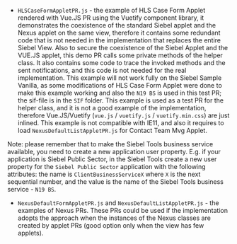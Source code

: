   * `HLSCaseFormAppletPR.js` - the example of HLS Case Form Applet rendered with Vue.JS PR using the Vuetify component library, it demonstrates the coexistence of the standard Siebel applet and the Nexus applet on the same view, therefore it contains some redundant code that is not needed in the implementation that replaces the entire Siebel View. Also to secure the coexistence of the Siebel Applet and the VUE.JS applet, this demo PR calls some private methods of the helper class. It also contains some code to trace the invoked methods and the sent notifications, and this code is not needed for the real implementation. This example will not work fully on the Siebel Sample Vanilla, as some modifications of HLS Case Form Applet were done to make this example working and also the `N19 BS` is used in this test PR; the sif-file is in the `SIF` folder. This example is used as a test PR for the helper class, and it is not a good example of the implementation, therefore Vue.JS/Vuetify (`vue.js` / `vuetify.js` / `vuetify.min.css`) are just inlined. This example is not compatible with IE11, and also it requires to load `NexusDefaultListAppletPR.js` for Contact Team Mvg Applet. 

Note: please remember that to make the Siebel Tools business service available, you need to create a new application user property. E.g. if your application is Siebel Public Sector, in the Siebel Tools create a new user property for the `Siebel Public Sector` application with the following attributes: the name is `ClientBusinessServiceX` where `X` is the next sequential number, and the value is the name of the Siebel Tools business service - `N19 BS`. 

  * `NexusDefaultFormAppletPR.js` and `NexusDefaultListAppletPR.js` - the examples of Nexus PRs. These PRs could be used if the implementation adopts the approach when the instances of the Nexus classes are created by applet PRs (good option only when the view has few applets).
